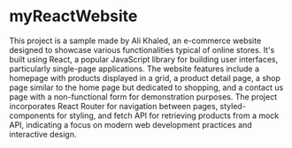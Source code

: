 # myReactWebsite


This project is a sample made by Ali Khaled, an e-commerce website designed to showcase various functionalities typical of online stores. It's built using React, a popular JavaScript library for building user interfaces, particularly single-page applications. The website features include a homepage with products displayed in a grid, a product detail page, a shop page similar to the home page but dedicated to shopping, and a contact us page with a non-functional form for demonstration purposes. The project incorporates React Router for navigation between pages, styled-components for styling, and fetch API for retrieving products from a mock API, indicating a focus on modern web development practices and interactive design.

